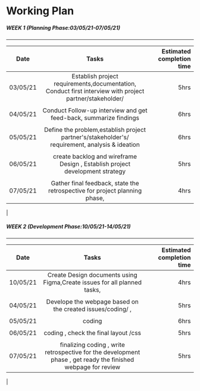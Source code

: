 # Working Plan



##### WEEK 1 (Planning Phase:03/05/21-07/05/21)

---------------------------------------------------------------
| Date  |      Tasks    |  Estimated completion time |
|----------|:-------------:|------:|
|  03/05/21  |  Establish project requirements,documentation, Conduct first interview with project partner/stakeholder/   | 5hrs  |
|  |       |  |
|  04/05/21  | Conduct Follow-up interview and get feed-back, summarize findings    | 6hrs    | 5hrs  |
|   |  |
|  05/05/21  |  Define the problem,establish project partner's/stakeholder's/ requirement, analysis & ideation | 6hrs  |   |  03/05/21  |  Planning (Establish project requirement,documentation)Conduct Meeting and first interview with project   | 6hrs  |
|  |       |  |
|  06/05/21  | create backlog and wireframe Design , Establish project development strategy    | 5hrs    | 5hrs  |
|   |  |
|   07/05/21  | Gather final feedback, state the retrospective for project planning phase,   | 4hrs
|





##### WEEK 2 (Development Phase:10/05/21-14/05/21)

---------------------------------------------------------------
| Date  |      Tasks    |  Estimated completion time |
|----------|:-------------:|------:|
|  10/05/21  |  Create Design documents using Figma,Create issues for all planned tasks,  | 4hrs  |
|  |       |  |
|  04/05/21  | Develope the webpage based on the created issues/coding/ , | 5hrs    | 5hrs  |
|   |  |
|  05/05/21  |  coding  | 6hrs  |   |  03/05/21  |   | 5hrs  |
|  |       |  |
|  06/05/21  | coding , check the final layout /css  | 5hrs    | 5hrs  |
|   |  |
|   07/05/21  | finalizing coding ,   write retrospective for the development phase , get ready the finished webpage for review| 5hrs
|
